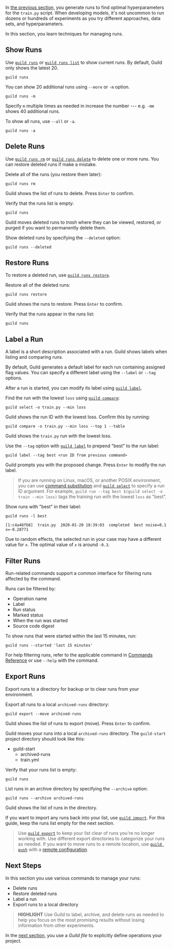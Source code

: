<!-- -*- eval:(visual-line-mode 1) -*- -->

<div data-theme-toc="true"></div>
<div data-guild-docs="true"></div>

In [the previous section](/start/optimize), you generate runs to find optimal hyperparameters for the `train.py` script. When developing models, it's not uncommon to run dozens or hundreds of experiments as you try different approaches, data sets, and hyperparameters.

In this section, you learn techniques for managing runs.

## Show Runs

Use [`guild runs`](/commands/runs) or [`guild runs list`](/commands/runs-list) to show current runs. By default, Guild only shows the latest 20.

``` command
guild runs
```

You can show 20 additional runs using `--more` or `-m` option.

``` command
guild runs -m
```

Specify `m` multiple times as needed in increase the number --- e.g. `-mm` shows 40 additional runs.

To show all runs, use `--all` or `-a`.

``` command
guild runs -a
```

## Delete Runs

Use [`guild runs rm`](/commands/runs-rm) or [`guild runs delete`](/commands/runs-delete) to delete one or more runs. You can restore deleted runs if make a mistake.

Delete all of the runs (you restore them later):

``` command
guild runs rm
```

Guild shows the list of runs to delete. Press `Enter` to confirm.

Verify that the runs list is empty:

``` command
guild runs
```

Guild moves deleted runs to *trash* where they can be viewed, restored, or purged if you want to permanently delete them.

Show deleted runs by specifying the `--deleted` option:

``` command
guild runs --deleted
```

## Restore Runs

To restore a deleted run, use [`guild runs restore`](/commands/runs-restore).

Restore all of the deleted runs:

``` command
guild runs restore
```

Guild shows the runs to restore. Press `Enter` to confirm.

Verify that the runs appear in the runs list:

``` command
guild runs
```

## Label a Run

A label is a short description associated with a run. Guild shows labels when listing and comparing runs.

By default, Guild generates a default label for each run containing assigned flag values. You can specify a different label using the `--label` or `--tag` options.

After a run is started, you can modify its label using [`guild label`](/commands/label).

Find the run with the lowest `loss` using [`guild compare`](/commands/compare):

``` command
guild select -o train.py --min loss
```

Guild shows the run ID with the lowest loss. Confirm this by running:

``` command
guild compare -o train.py --min loss --top 1 --table
```

Guild shows the `train.py` run with the lowest loss.

Use the `--tag` option with [`guild label`](/commands/label) to prepend "best" to the run label:

``` command
guild label --tag best <run ID from previous command>
```

Guild prompts you with the proposed change. Press `Enter` to modify the run label.

> <span data-guild-icon="check-circle" data-guild-class="callout tip"></span>If you are running on Linux, macOS, or another POSIX environment, you can use [command substitution](https://www.gnu.org/software/bash/manual/html_node/Command-Substitution.html) and [`guild select`](/commands/select) to specify a run ID argument. For example, `guild run --tag best $(guild select -o train --min loss)` tags the training run with the lowest `loss` as "best".

Show runs with "best" in their label:

``` command
guild runs -l best
```

``` output
[1:c4a48fb8]  train.py  2020-01-20 18:39:03  completed  best noise=0.1 x=-0.28771
```

Due to random effects, the selected run in your case may have a different value for *`x`*. The optimal value of *`x`* is around `-0.3`.

## Filter Runs

Run-related commands support a common interface for filtering runs affected by the command.

Runs can be filtered by:

- Operation name
- Label
- Run status
- Marked status
- When the run was started
- Source code digest

To show runs that were started within the last 15 minutes, run:

``` command
guild runs --started 'last 15 minutes'
```

For help filtering runs, refer to the applicable command in [Commands Reference](/commands) or use `--help` with the command.

<!-- TODO

Wildly hand-wavy - need to reference a section on filtering.

-->

## Export Runs

Export runs to a directory for backup or to clear runs from your environment.

Export all runs to a local `archived-runs` directory:

``` command
guild export --move archived-runs
```

Guild shows the list of runs to export (move). Press `Enter` to confirm.

Guild moves your runs into a local `archived-runs` directory. The `guild-start` project directory should look like this:

<div class="file-tree">
<ul>
<li class="is-folder open">guild-start
 <ul>
 <li class="is-folder">archived-runs</li>
 <li class="is-file">train.yml</li>
 </ul>
</li>
</ul>
</div>

Verify that your runs list is empty:

``` command
guild runs
```

List runs in an archive directory by specifying the `--archive` option:

``` command
guild runs --archive archived-runs
```

Guild shows the list of runs in the directory.

If you want to import any runs back into your list, use [`guild import`](/commands/import). For this guide, keep the runs list empty for the next section.

> <span data-guild-icon="check-circle" data-guild-class="callout tip"></span>Use [`guild export`](/commands/export) to keep your list clear of runs you're no longer working with. Use different export directories to categorize your runs as needed. If you want to move runs to a remote location, use [`guild push`](/commands/push) with a [remote configuration](ref:remote).

## Next Steps

In this section you use various commands to manage your runs:

- Delete runs
- Restore deleted runs
- Label a run
- Export runs to a local directory

> **HIGHLIGHT**
Use Guild to label, archive, and delete runs as needed to help you focus on the most promising results without losing information from other experiments.

In the [next section](/start/guildfile), you use a *Guild file* to explicitly define operations your project.
